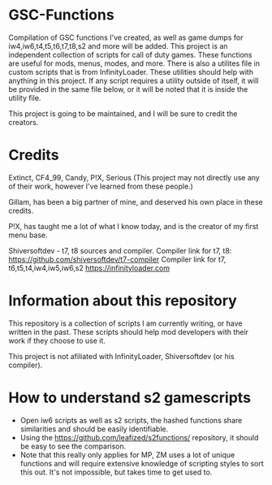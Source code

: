# GSC-Functions
Compilation of GSC functions I've created, as well as game dumps for iw4,iw6,t4,t5,t6,t7,t8,s2 and more will be added.
This project is an independent collection of scripts for call of duty games. These functions are useful for mods, menus, modes, and more.
There is also a utilites file in custom scripts that is from InfinityLoader. These utilities should help with anything in this project.
If any script requires a utility outside of itself, it will be provided in the same file below, or it will be noted that it is inside the utility file.

This project is going to be maintained, and I will be sure to credit the creators.
# Credits

Extinct, CF4_99, Candy, P!X, Serious (This project may not directly use any of their work, however I've learned from these people.)

Gillam, has been a big partner of mine, and deserved his own place in these credits.

P!X, has taught me a lot of what I know today, and is the creator of my first menu base.

Shiversoftdev - t7, t8 sources and compiler.
Compiler link for t7, t8: https://github.com/shiversoftdev/t7-compiler 
Compiler link for t7, t6,t5,t4,iw4,iw5,iw6,s2 https://infinityloader.com
# Information about this repository
This repository is a collection of scripts I am currently writing, or have written in the past.
These scripts should help mod developers with their work if they choose to use it.

This project is not afiliated with InfinityLoader, Shiversoftdev (or his compiler).

# How to understand s2 gamescripts
- Open iw6 scripts as well as s2 scripts, the hashed functions share similarities and should be easily identifiable.
- Using the https://github.com/leafized/s2functions/ repository, it should be easy to see the comparison.
- Note that this really only applies for MP, ZM uses a lot of unique functions and will require extensive knowledge of scripting styles to sort this out. It's not impossible, but takes time to get used to.